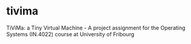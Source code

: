 # tivima
TiViMa: a Tiny Virtual Machine - A project assignment for the Operating Systems (IN.4022) course at University of Fribourg
